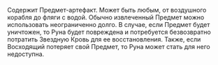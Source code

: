 Содержит Предмет-артефакт. Может быть любым, от воздушного корабля до фляги с водой. Обычно извлеченный Предмет можно использовать неограниченно долго. В случае, если Предмет будет уничтожен, то Руна будет повреждена и потребуется безвозвратно потратить Звездную Кровь для ее восстановления. Также, если Восходящий потеряет свой Предмет, то Руна может стать для него недоступна.
